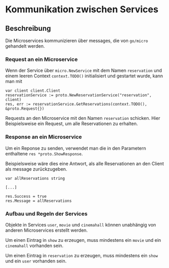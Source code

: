 # Kommunikation zwischen Services

## Beschreibung
Die Microservices kommunizieren über messages, die von `go/micro` gehandelt werden.

### Request an ein Microservice

Wenn der Service über `micro.NewService` mit dem Namen `reservation` und einem leeren Context `context.TODO()` initialisiert und gestartet wurde,
kann man mit

    var client client.Client
    reservationService := proto.NewReservationService("reservation", client)
    res, err := reservationService.GetReservations(context.TODO(), &proto.Request{})

Requests an den Microservice mit den Namen `reservation` schicken.
Hier Beispielsweise ein Request, um alle Reservationen zu erhalten.

### Response an ein Microservice

Um ein Reponse zu senden, verwendet man die in den Parametern enthaltene `res *proto.ShowResponse`.

Beispielsweise wäre dies eine Antwort, als alle Reservationen an den Client als message zurückzugeben.

    var allReservations string

    [...]

    res.Success = true
    res.Message = allReservations

### Aufbau und Regeln der Services

Objekte in Services `user`, `movie` und `cinemahall` können unabhängig von anderen Microservices erstellt werden.

Um einen Eintrag in `show` zu erzeugen, muss mindestens ein `movie` und ein `cinemahall` vorhanden sein.

Um einen Eintrag in `reservation` zu erzeugen, muss mindestens ein `show` und ein `user` vorhanden sein.

